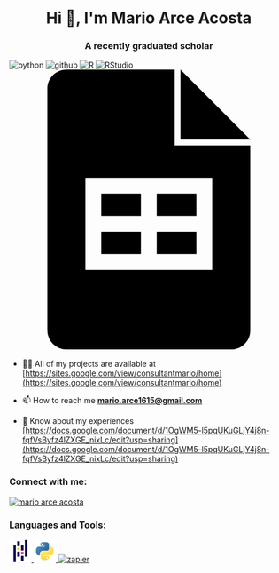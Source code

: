<h1 align="center">Hi 👋, I'm Mario Arce Acosta</h1>
<h3 align="center">A recently graduated scholar</h3>

![python](https://img.shields.io/badge/Python-000000?style=for-the-badge&logo=Python&logoColor=#3776AB)
![github](https://img.shields.io/badge/GitHub-000000?style=for-the-badge&logo=GitHub&logoColor=white)
![R](https://img.shields.io/badge/R-000000?style=for-the-badge&logo=R&logoColor=#276DC3)
![RStudio](https://img.shields.io/badge/RStudio-000000?style=for-the-badge&logo=RStudio&logoColor=#75AADB)
<svg role="img" viewBox="0 0 24 24" xmlns="http://www.w3.org/2000/svg"><title>Google Sheets</title><path d="M11.318 12.545H7.91v-1.909h3.41v1.91zM14.728 0v6h6l-6-6zm1.363 10.636h-3.41v1.91h3.41v-1.91zm0 3.273h-3.41v1.91h3.41v-1.91zM20.727 6.5v15.864c0 .904-.732 1.636-1.636 1.636H4.909a1.636 1.636 0 0 1-1.636-1.636V1.636C3.273.732 4.005 0 4.909 0h9.318v6.5h6.5zm-3.273 2.773H6.545v7.909h10.91v-7.91zm-6.136 4.636H7.91v1.91h3.41v-1.91z"/></svg>


- 👨‍💻 All of my projects are available at [https://sites.google.com/view/consultantmario/home](https://sites.google.com/view/consultantmario/home)

- 📫 How to reach me **mario.arce1615@gmail.com**

- 📄 Know about my experiences [https://docs.google.com/document/d/1OgWM5-l5pqUKuGLjY4j8n-fqfVsByfz4lZXGE_nixLc/edit?usp=sharing](https://docs.google.com/document/d/1OgWM5-l5pqUKuGLjY4j8n-fqfVsByfz4lZXGE_nixLc/edit?usp=sharing)

<h3 align="left">Connect with me:</h3>
<p align="left">
<a href="https://linkedin.com/in/mario arce acosta" target="blank"><img align="center" src="https://raw.githubusercontent.com/rahuldkjain/github-profile-readme-generator/master/src/images/icons/Social/linked-in-alt.svg" alt="mario arce acosta" height="30" width="40" /></a>
</p>

<h3 align="left">Languages and Tools:</h3>
<p align="left"> <a href="https://pandas.pydata.org/" target="_blank" rel="noreferrer"> <img src="https://raw.githubusercontent.com/devicons/devicon/2ae2a900d2f041da66e950e4d48052658d850630/icons/pandas/pandas-original.svg" alt="pandas" width="40" height="40"/> </a> <a href="https://www.python.org" target="_blank" rel="noreferrer"> <img src="https://raw.githubusercontent.com/devicons/devicon/master/icons/python/python-original.svg" alt="python" width="40" height="40"/> </a> <a href="https://zapier.com" target="_blank" rel="noreferrer"> <img src="https://www.vectorlogo.zone/logos/zapier/zapier-icon.svg" alt="zapier" width="40" height="40"/> </a> </p>
